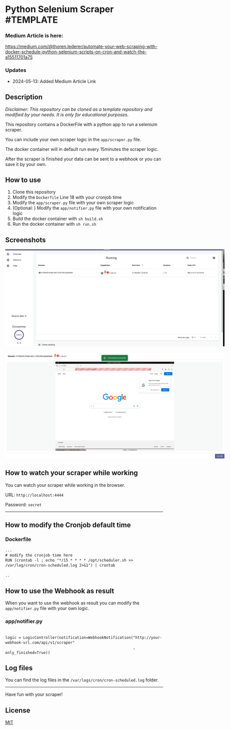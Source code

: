 # Python Selenium Scraper #TEMPLATE

### Medium Article is here:
https://medium.com/@thoren.lederer/automate-your-web-scraping-with-docker-schedule-python-selenium-scripts-on-cron-and-watch-the-a15511701a75

### Updates
- 2024-05-13: Added Medium Article Link

## Description
<i>Disclaimer: This repository can be cloned as a template repository and modified by your needs. It is only for educational purposes.</i>

This repository contains a DockerFile with a python app to run a selenium scraper. 

You can include your own scraper logic in the `app/scraper.py` file.

The docker container will in default run every 15minutes the scraper logic. 

After the scraper is finished your data can be sent to a webhook or you can save it by your own.

## How to use
1. Clone this repository
2. Modify the `Dockerfile` Line 18 with your cronjob time
3. Modify the `app/scraper.py` file with your own scraper logic
4. (Optional: ) Modify the `app/notifier.py` file with your own notification logic
5. Build the docker container with `sh build.sh`
6. Run the docker container with `sh run.sh`

## Screenshots

<img src="assets/screenshot1.png" style="max-width: 700px">
<br/><br/>
<img src="assets/screenshot2.png" style="max-width: 700px">


## How to watch your scraper while working
You can watch your scraper while working in the browser.

URL: `http://localhost:4444`

Password: `secret`

-----

## How to modify the Cronjob default time

### Dockerfile

```
...
# modify the cronjob time here
RUN (crontab -l ; echo "*/15 * * * * /opt/scheduler.sh >> /var/log/cron/cron-scheduled.log 2>&1") | crontab

..

```

## How to use the Webhook as result
When you want to use the webhook as result you can modify the `app/notifier.py` file with your own logic.

### app/notifier.py
```

logic = LogicController(notification=WebhookNotification("http://your-webhook-url.com/api/v1/scraper"
                                                         , only_finished=True))

```

## Log files
You can find the log files in the `/var/logs/cron/cron-scheduled.log` folder.

----


Have fun with your scraper!

## License
[MIT](https://choosealicense.com/licenses/mit/)
